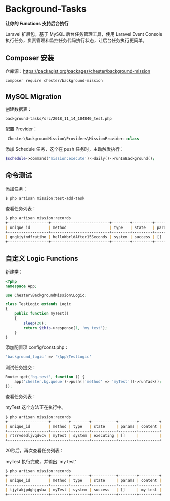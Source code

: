 # Background-Tasks

**让你的 Functions 支持后台执行**

Laravel 扩展包，基于 MySQL 后台任务管理工具，使用 Laravel Event Console 执行任务，负责管理和监控任务代码执行状态，让后台任务执行更简单。

## Composer 安装

仓库源：https://packagist.org/packages/chester/background-mission

```bash
composer require chester/background-mission
```

## MySQL Migration

创建数据表：

```bash
background-tasks/src/2018_11_14_104840_test.php
```

配置 Provider：

```php
 Chester\BackgroundMission\Providers\MissionProvider::class
```

添加 Schedule 任务，这个在 push 任务时，主动触发执行：

```php
$schedule->command('mission:execute')->daily()->runInBackground();
```

## 命令测试

添加任务：

```markdown
$ php artisan mission:test-add-task
```

查看任务列表：

```markdown
$ php artisan mission:records
+------------------+--------------------------+--------+---------+--------+-------------------+
| unique_id        | method                   | type   | state   | params | content           |
+------------------+--------------------------+--------+---------+--------+-------------------+
| gngkiytndfratiho | helloWorldAfter15Seconds | system | success | []     | after 15 seconds. |
+------------------+--------------------------+--------+---------+--------+-------------------+
```

## 自定义 Logic Functions

新建类：

```php
<?php
namespace App;

use Chester\BackgroundMission\Logic;

class TestLogic extends Logic
{
    public function myTest()
    {
        sleep(20);
        return $this->response(1, 'my test');
    }
}
```

添加配置项 config/const.php：

```php
'background_logic' => '\App\TestLogic'
```

测试任务提交：

```php
Route::get('bg-test', function () {
    app('chester.bg.queue')->push(['method' => 'myTest'])->runTask();
});
```

查看任务列表：

myTest 这个方法正在执行中。

```markdown
$ php artisan mission:records      
+------------------+--------+--------+-----------+--------+---------+
| unique_id        | method | type   | state     | params | content |
+------------------+--------+--------+-----------+--------+---------+
| rtrrvdedljvqdvcv | myTest | system | executing | []     |         |
+------------------+--------+--------+-----------+--------+---------+
```

20秒后，再次查看任务列表：

myTest 执行完成，并输出 'my test'

```markdown
$ php artisan mission:records      
+------------------+--------+--------+-----------+--------+---------+
| unique_id        | method | type   | state     | params | content |
+------------------+--------+--------+-----------+--------+---------+
| tjyfakjpdghjgvba | myTest | system | success   | []     | my test |
+------------------+--------+--------+-----------+--------+---------+
```
